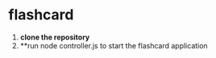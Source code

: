 # flashcard
1) **clone the repository**
2) **run node controller.js to start the flashcard application
